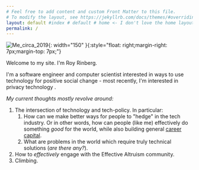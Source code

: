 ```yaml
---
# Feel free to add content and custom Front Matter to this file.
# To modify the layout, see https://jekyllrb.com/docs/themes/#overriding-theme-defaults
layout: default #index # default # home <- I don't love the home layout, but I'm leaving it here in case I change my mind
permalink: /
---
```

<title> Roy Rinberg </title>
<meta name="description" content="Roy Rinberg's Blog and personal website. 
    Contains personal writings, 
    personal projects, 
    and professional information">

![Me_circa_2019]({{site.url}}/assets/profile_pic.jpg){: width="150" }{:style="float: right;margin-right: 7px;margin-top: 7px;"}

Welcome to my site. I'm Roy Rinberg. 



I'm a software engineer and computer scientist interested in ways to use technology for positive social change - most recently, I'm interested in <span class="spoiler"> privacy technology </span>.

*My current thoughts mostly revolve around:*

1. The intersection of technology and tech-policy. In particular: 
    1. How can we make better ways for people to "hedge" in the tech industry. Or in other words, how can people (like me) effectively do something *good* for the world, while also building general [career capital](https://80000hours.org/career-guide/career-capital/). 
    2. What are problems in the world which require truly technical solutions (*are there any?*).
2. How to *effectively* engage with the Effective Altruism community.
3. Climbing.